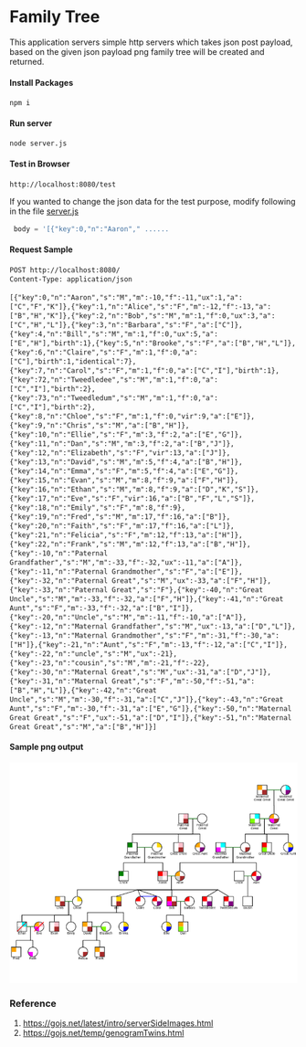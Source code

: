 # Family Tree

This application servers simple http servers which takes json post payload, based on the given json payload png family
tree will be created and returned.

#### Install Packages

```shell
npm i
```

#### Run server

```shell
node server.js
```

#### Test in Browser

```http request
http://localhost:8080/test
```

If you wanted to change the json data for the test purpose, modify following in the file [server.js](./server.js)

```javascript
 body = '[{"key":0,"n":"Aaron"," ......
```

#### Request Sample

```http request
POST http://localhost:8080/
Content-Type: application/json

[{"key":0,"n":"Aaron","s":"M","m":-10,"f":-11,"ux":1,"a":["C","F","K"]},{"key":1,"n":"Alice","s":"F","m":-12,"f":-13,"a":["B","H","K"]},{"key":2,"n":"Bob","s":"M","m":1,"f":0,"ux":3,"a":["C","H","L"]},{"key":3,"n":"Barbara","s":"F","a":["C"]},{"key":4,"n":"Bill","s":"M","m":1,"f":0,"ux":5,"a":["E","H"],"birth":1},{"key":5,"n":"Brooke","s":"F","a":["B","H","L"]},{"key":6,"n":"Claire","s":"F","m":1,"f":0,"a":["C"],"birth":1,"identical":7},{"key":7,"n":"Carol","s":"F","m":1,"f":0,"a":["C","I"],"birth":1},{"key":72,"n":"Tweedledee","s":"M","m":1,"f":0,"a":["C","I"],"birth":2},{"key":73,"n":"Tweedledum","s":"M","m":1,"f":0,"a":["C","I"],"birth":2},{"key":8,"n":"Chloe","s":"F","m":1,"f":0,"vir":9,"a":["E"]},{"key":9,"n":"Chris","s":"M","a":["B","H"]},{"key":10,"n":"Ellie","s":"F","m":3,"f":2,"a":["E","G"]},{"key":11,"n":"Dan","s":"M","m":3,"f":2,"a":["B","J"]},{"key":12,"n":"Elizabeth","s":"F","vir":13,"a":["J"]},{"key":13,"n":"David","s":"M","m":5,"f":4,"a":["B","H"]},{"key":14,"n":"Emma","s":"F","m":5,"f":4,"a":["E","G"]},{"key":15,"n":"Evan","s":"M","m":8,"f":9,"a":["F","H"]},{"key":16,"n":"Ethan","s":"M","m":8,"f":9,"a":["D","K","S"]},{"key":17,"n":"Eve","s":"F","vir":16,"a":["B","F","L","S"]},{"key":18,"n":"Emily","s":"F","m":8,"f":9},{"key":19,"n":"Fred","s":"M","m":17,"f":16,"a":["B"]},{"key":20,"n":"Faith","s":"F","m":17,"f":16,"a":["L"]},{"key":21,"n":"Felicia","s":"F","m":12,"f":13,"a":["H"]},{"key":22,"n":"Frank","s":"M","m":12,"f":13,"a":["B","H"]},{"key":-10,"n":"Paternal Grandfather","s":"M","m":-33,"f":-32,"ux":-11,"a":["A"]},{"key":-11,"n":"Paternal Grandmother","s":"F","a":["E"]},{"key":-32,"n":"Paternal Great","s":"M","ux":-33,"a":["F","H"]},{"key":-33,"n":"Paternal Great","s":"F"},{"key":-40,"n":"Great Uncle","s":"M","m":-33,"f":-32,"a":["F","H"]},{"key":-41,"n":"Great Aunt","s":"F","m":-33,"f":-32,"a":["B","I"]},{"key":-20,"n":"Uncle","s":"M","m":-11,"f":-10,"a":["A"]},{"key":-12,"n":"Maternal Grandfather","s":"M","ux":-13,"a":["D","L"]},{"key":-13,"n":"Maternal Grandmother","s":"F","m":-31,"f":-30,"a":["H"]},{"key":-21,"n":"Aunt","s":"F","m":-13,"f":-12,"a":["C","I"]},{"key":-22,"n":"uncle","s":"M","ux":-21},{"key":-23,"n":"cousin","s":"M","m":-21,"f":-22},{"key":-30,"n":"Maternal Great","s":"M","ux":-31,"a":["D","J"]},{"key":-31,"n":"Maternal Great","s":"F","m":-50,"f":-51,"a":["B","H","L"]},{"key":-42,"n":"Great Uncle","s":"M","m":-30,"f":-31,"a":["C","J"]},{"key":-43,"n":"Great Aunt","s":"F","m":-30,"f":-31,"a":["E","G"]},{"key":-50,"n":"Maternal Great Great","s":"F","ux":-51,"a":["D","I"]},{"key":-51,"n":"Maternal Great Great","s":"M","a":["B","H"]}]
```

#### Sample png output

![Sample Family Tree](./image/sample-family-tree.png)

### Reference

1. https://gojs.net/latest/intro/serverSideImages.html
2. https://gojs.net/temp/genogramTwins.html
